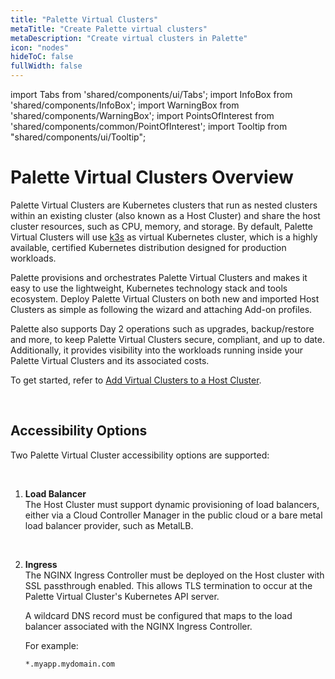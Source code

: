 ```yaml
---
title: "Palette Virtual Clusters"
metaTitle: "Create Palette virtual clusters"
metaDescription: "Create virtual clusters in Palette"
icon: "nodes"
hideToC: false
fullWidth: false
---
```


import Tabs from 'shared/components/ui/Tabs';
import InfoBox from 'shared/components/InfoBox';
import WarningBox from 'shared/components/WarningBox';
import PointsOfInterest from 'shared/components/common/PointOfInterest';
import Tooltip from "shared/components/ui/Tooltip";


# Palette Virtual Clusters Overview

Palette Virtual Clusters are Kubernetes clusters that run as nested clusters within an existing cluster (also known as a Host Cluster) and share the host cluster resources, such as CPU, memory, and storage. By default, Palette Virtual Clusters will use [k3s](https://github.com/k3s-io/k3s) as virtual Kubernetes cluster, which is a highly available, certified Kubernetes distribution designed for production workloads.


Palette provisions and orchestrates Palette Virtual Clusters and makes it easy to use the lightweight, Kubernetes technology stack and tools ecosystem. Deploy Palette Virtual Clusters on both new and imported Host Clusters as simple as following the wizard and attaching Add-on profiles.

Palette also supports Day 2 operations such as upgrades, backup/restore and more, to keep Palette Virtual Clusters secure, compliant, and up to date. Additionally, it provides visibility into the workloads running inside your Palette Virtual Clusters and its associated costs.

To get started, refer to [Add Virtual Clusters to a Host Cluster](/clusters/palette-virtual-clusters/add-virtual-cluster-to-host-cluster).


<br />

## Accessibility Options

Two Palette Virtual Cluster accessibility options are supported:<p></p><br />
1. **Load Balancer** <br />
The Host Cluster must support dynamic provisioning of load balancers, either via a Cloud Controller Manager in the public cloud or a bare metal load balancer provider, such as MetalLB.<p></p><br />

1. **Ingress** <br />
The NGINX Ingress Controller must be deployed on the Host cluster with SSL passthrough enabled. This allows TLS termination to occur at the Palette Virtual Cluster's Kubernetes API server.<br />

   A wildcard DNS record must be configured that maps to the load balancer associated with the NGINX Ingress Controller.

   For example:

   `*.myapp.mydomain.com`

<br />
<br />


